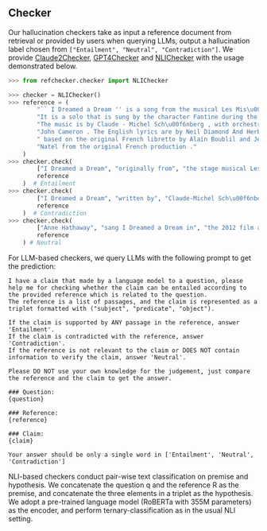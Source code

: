 ## Checker

Our hallucination checkers take as input a reference document from retrieval or provided by users when querying LLMs, output a hallucination label chosen from `["Entailment", "Neutral", "Contradiction"]`. We provide [Claude2Checker](claude2_checker.py), [GPT4Checker](gpt4_checker.py) and [NLIChecker](nli_checker.py) with the usage demonstrated below.

```python
>>> from refchecker.checker import NLIChecker

>>> checker = NLIChecker()
>>> reference = (
        "`` I Dreamed a Dream '' is a song from the musical Les Mis\u00e9rables . "
        "It is a solo that is sung by the character Fantine during the first act . "
        "The music is by Claude - Michel Sch\u00f6nberg , with orchestrations by "
        "John Cameron . The English lyrics are by Neil Diamond And Herbert Kretzmer ,"
        " based on the original French libretto by Alain Boublil and Jean - Marc "
        "Natel from the original French production ."
    )
>>> checker.check(
        ["I Dreamed a Dream", "originally from", "the stage musical Les Mis\u00e9rables"],
        reference
    )  # Entailment
>>> checker.check(
        ["I Dreamed a Dream", "written by", "Claude-Michel Sch\u00f6nberg and Alain Boublil"],
        reference
    )  # Contradiction
>>> checker.check(
        ["Anne Hathaway", "sang I Dreamed a Dream in", "the 2012 film adaptation of Les Mis\u00e9rables"],
        reference
    ) # Neutral
```

For LLM-based checkers, we query LLMs with the following prompt to get the prediction:

```
I have a claim that made by a language model to a question, please help me for checking whether the claim can be entailed according to the provided reference which is related to the question. 
The reference is a list of passages, and the claim is represented as a triplet formatted with ("subject", "predicate", "object").

If the claim is supported by ANY passage in the reference, answer 'Entailment'. 
If the claim is contradicted with the reference, answer 'Contradiction'.
If the reference is not relevant to the claim or DOES NOT contain information to verify the claim, answer 'Neutral'. 

Please DO NOT use your own knowledge for the judgement, just compare the reference and the claim to get the answer.

### Question:
{question}

### Reference:
{reference}

### Claim:
{claim}

Your answer should be only a single word in ['Entailment', 'Neutral', 'Contradiction']
```

NLI-based checkers conduct pair-wise text classification on premise and hypothesis. We concatenate the question q and the reference R as the premise, and concatenate the three elements in a triplet as the hypothesis. We adopt a pre-trained language model (RoBERTa with 355M parameters) as the encoder, and perform ternary-classification as in the usual NLI setting.
